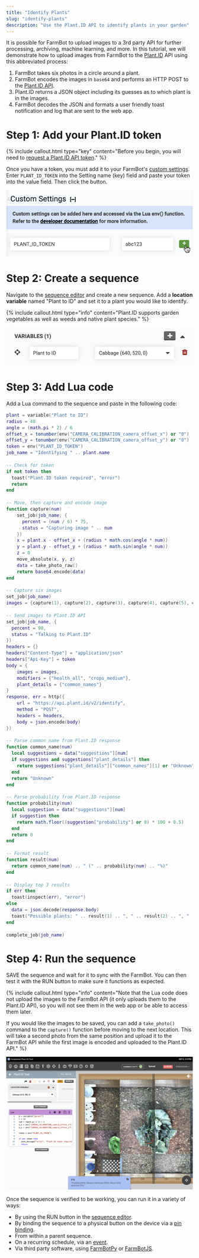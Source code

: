 ```yaml
---
title: "Identify Plants"
slug: "identify-plants"
description: "Use the Plant.ID API to identify plants in your garden"
---
```


It is possible for FarmBot to upload images to a 3rd party API for further processing, archiving, machine learning, and more. In this tutorial, we will demonstrate how to upload images from FarmBot to the [Plant.ID](https://plant.id/) API using this abbreviated process:

1. FarmBot takes six photos in a circle around a plant.
2. FarmBot encodes the images in `base64` and performs an HTTP POST to the [Plant.ID API](https://web.plant.id/plant-identification-api/).
3. Plant.ID returns a JSON object including its guesses as to which plant is in the images.
4. FarmBot decodes the JSON and formats a user friendly toast notification and log that are sent to the web app.

# Step 1: Add your Plant.ID token

{%
include callout.html
type="key"
content="Before you begin, you will need to [request a Plant.ID API token](https://web.plant.id/api-access-request/)."
%}

Once you have a token, you must add it to your FarmBot's [custom settings](https://software.farm.bot/docs/custom-settings). Enter `PLANT_ID_TOKEN` into the <span class="fb-input">Setting name (key)</span> field and paste your token into the <span class="fb-input">value</span> field. Then click the <span class="fb-button fb-green"><i class="fa fa-plus"></i></span> button.

![add plant.id token env](_images/add_plant_id_token.png)

# Step 2: Create a sequence

Navigate to the [sequence editor](https://software.farm.bot/docs/sequences) and create a new sequence. Add a **location variable** named "Plant to ID" and set it to a plant you would like to identify.

{%
include callout.html
type="info"
content="Plant.ID supports garden vegetables as well as weeds and native plant species."
%}

![Add a location variable to the sequence](_images/identify_plants_add_variable.png)

# Step 3: Add Lua code

Add a <span class="fb-step fb-lua">Lua</span> command to the sequence and paste in the following code:

```lua
plant = variable("Plant to ID")
radius = 40
angle = (math.pi * 2) / 6
offset_x = tonumber(env("CAMERA_CALIBRATION_camera_offset_x") or "0")
offset_y = tonumber(env("CAMERA_CALIBRATION_camera_offset_y") or "0")
token = env("PLANT_ID_TOKEN")
job_name = "Identifying " .. plant.name

-- Check for token
if not token then
  toast("Plant.ID token required", "error")
  return
end

-- Move, then capture and encode image
function capture(num)
    set_job(job_name, {
      percent = (num / 6) * 75,
      status = "Capturing image " .. num
    })
    x = plant.x - offset_x + (radius * math.cos(angle * num))
    y = plant.y - offset_y + (radius * math.sin(angle * num))
    z = 0
    move_absolute(x, y, z)
    data = take_photo_raw()
    return base64.encode(data)
end

-- Capture six images
set_job(job_name)
images = {capture(1), capture(2), capture(3), capture(4), capture(5), capture(6)}

-- Send images to Plant.ID API
set_job(job_name, {
  percent = 90,
  status = "Talking to Plant.ID"
})
headers = {}
headers["Content-Type"] = "application/json"
headers["Api-Key"] = token
body = {
    images = images,
    modifiers = {"health_all", "crops_medium"},
    plant_details = {"common_names"}
}
response, err = http({
    url = "https://api.plant.id/v2/identify",
    method = "POST",
    headers = headers,
    body = json.encode(body)
})

-- Parse common name from Plant.ID response
function common_name(num)
  local suggestions = data["suggestions"][num]
  if suggestions and suggestions["plant_details"] then
    return suggestions["plant_details"]["common_names"][1] or "Unknown"
  end
  return "Unknown"
end

-- Parse probability from Plant.ID response
function probability(num)
  local suggestion = data["suggestions"][num]
  if suggestion then
    return math.floor((suggestion["probability"] or 0) * 100 + 0.5)
  end
  return 0
end

-- Format result
function result(num)
  return common_name(num) .. " (" .. probability(num) .. "%)"
end

-- Display top 3 results
if err then
  toast(inspect(err), "error")
else
  data = json.decode(response.body)
  toast("Possible plants: " .. result(1) .. ", " .. result(2) .. ", " .. result(3))
end

complete_job(job_name)
```

# Step 4: Run the sequence

<span class="fb-button fb-green">SAVE</span> the sequence and wait for it to sync with the FarmBot. You can then test it with the <span class="fb-button fb-orange">RUN</span> button to make sure it functions as expected.

{%
include callout.html
type="info"
content="Note that the Lua code does not upload the images to the FarmBot API (it only uploads them to the Plant.ID API), so you will not see them in the web app or be able to access them later.

If you would like the images to be saved, you can add a `take_photo()` command to the `capture()` function before moving to the next location. This will take a second photo from the same position and upload it to the FarmBot API while the first image is encoded and uploaded to the Plant.ID API."
%}

![plant.id results](_images/identify_plant_results.png)

Once the sequence is verified to be working, you can run it in a variety of ways:

* By using the <span class="fb-button fb-orange">RUN</span> button in the [sequence editor](https://software.farm.bot/docs/sequences).
* By binding the sequence to a physical button on the device via a [pin binding](https://software.farm.bot/docs/pin-bindings).
* From within a parent sequence.
* On a recurring schedule, via an [event](https://software.farm.bot/docs/events).
* Via third party software, using [FarmBotPy](../../python/intro.md) or [FarmBotJS](../../docs/farmbot-js.md).
